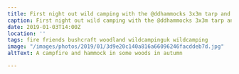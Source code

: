 ```yaml
---
title: First night out wild camping with the @ddhammocks 3x3m tarp and hammock.
caption: First night out wild camping with the @ddhammocks 3x3m tarp and hammock.
date: 2019-01-03T14:00Z
location: ''
tags: fire friends bushcraft woodland wildcampinguk wildcamping
image: "/images/photos/2019/01/3d9e20c140a816a66096246facddeb7d.jpg"
altText: A campfire and hammock in some woods in autumn

---
```

